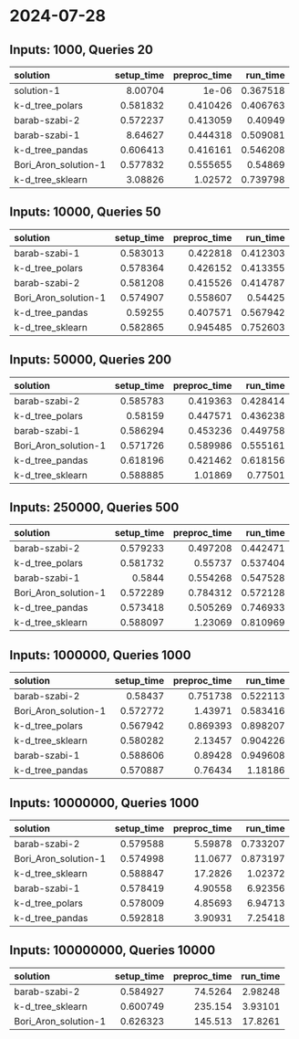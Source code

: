 # 2024-07-28

## Inputs: 1000, Queries 20

| solution             |   setup_time |   preproc_time |   run_time |
|:---------------------|-------------:|---------------:|-----------:|
| solution-1           |     8.00704  |       1e-06    |   0.367518 |
| k-d_tree_polars      |     0.581832 |       0.410426 |   0.406763 |
| barab-szabi-2        |     0.572237 |       0.413059 |   0.40949  |
| barab-szabi-1        |     8.64627  |       0.444318 |   0.509081 |
| k-d_tree_pandas      |     0.606413 |       0.416161 |   0.546208 |
| Bori_Aron_solution-1 |     0.577832 |       0.555655 |   0.54869  |
| k-d_tree_sklearn     |     3.08826  |       1.02572  |   0.739798 |

## Inputs: 10000, Queries 50

| solution             |   setup_time |   preproc_time |   run_time |
|:---------------------|-------------:|---------------:|-----------:|
| barab-szabi-1        |     0.583013 |       0.422818 |   0.412303 |
| k-d_tree_polars      |     0.578364 |       0.426152 |   0.413355 |
| barab-szabi-2        |     0.581208 |       0.415526 |   0.414787 |
| Bori_Aron_solution-1 |     0.574907 |       0.558607 |   0.54425  |
| k-d_tree_pandas      |     0.59255  |       0.407571 |   0.567942 |
| k-d_tree_sklearn     |     0.582865 |       0.945485 |   0.752603 |

## Inputs: 50000, Queries 200

| solution             |   setup_time |   preproc_time |   run_time |
|:---------------------|-------------:|---------------:|-----------:|
| barab-szabi-2        |     0.585783 |       0.419363 |   0.428414 |
| k-d_tree_polars      |     0.58159  |       0.447571 |   0.436238 |
| barab-szabi-1        |     0.586294 |       0.453236 |   0.449758 |
| Bori_Aron_solution-1 |     0.571726 |       0.589986 |   0.555161 |
| k-d_tree_pandas      |     0.618196 |       0.421462 |   0.618156 |
| k-d_tree_sklearn     |     0.588885 |       1.01869  |   0.77501  |

## Inputs: 250000, Queries 500

| solution             |   setup_time |   preproc_time |   run_time |
|:---------------------|-------------:|---------------:|-----------:|
| barab-szabi-2        |     0.579233 |       0.497208 |   0.442471 |
| k-d_tree_polars      |     0.581732 |       0.55737  |   0.537404 |
| barab-szabi-1        |     0.5844   |       0.554268 |   0.547528 |
| Bori_Aron_solution-1 |     0.572289 |       0.784312 |   0.572128 |
| k-d_tree_pandas      |     0.573418 |       0.505269 |   0.746933 |
| k-d_tree_sklearn     |     0.588097 |       1.23069  |   0.810969 |

## Inputs: 1000000, Queries 1000

| solution             |   setup_time |   preproc_time |   run_time |
|:---------------------|-------------:|---------------:|-----------:|
| barab-szabi-2        |     0.58437  |       0.751738 |   0.522113 |
| Bori_Aron_solution-1 |     0.572772 |       1.43971  |   0.583416 |
| k-d_tree_polars      |     0.567942 |       0.869393 |   0.898207 |
| k-d_tree_sklearn     |     0.580282 |       2.13457  |   0.904226 |
| barab-szabi-1        |     0.588606 |       0.89428  |   0.949608 |
| k-d_tree_pandas      |     0.570887 |       0.76434  |   1.18186  |

## Inputs: 10000000, Queries 1000

| solution             |   setup_time |   preproc_time |   run_time |
|:---------------------|-------------:|---------------:|-----------:|
| barab-szabi-2        |     0.579588 |        5.59878 |   0.733207 |
| Bori_Aron_solution-1 |     0.574998 |       11.0677  |   0.873197 |
| k-d_tree_sklearn     |     0.588847 |       17.2826  |   1.02372  |
| barab-szabi-1        |     0.578419 |        4.90558 |   6.92356  |
| k-d_tree_polars      |     0.578009 |        4.85693 |   6.94713  |
| k-d_tree_pandas      |     0.592818 |        3.90931 |   7.25418  |

## Inputs: 100000000, Queries 10000

| solution             |   setup_time |   preproc_time |   run_time |
|:---------------------|-------------:|---------------:|-----------:|
| barab-szabi-2        |     0.584927 |        74.5264 |    2.98248 |
| k-d_tree_sklearn     |     0.600749 |       235.154  |    3.93101 |
| Bori_Aron_solution-1 |     0.626323 |       145.513  |   17.8261  |